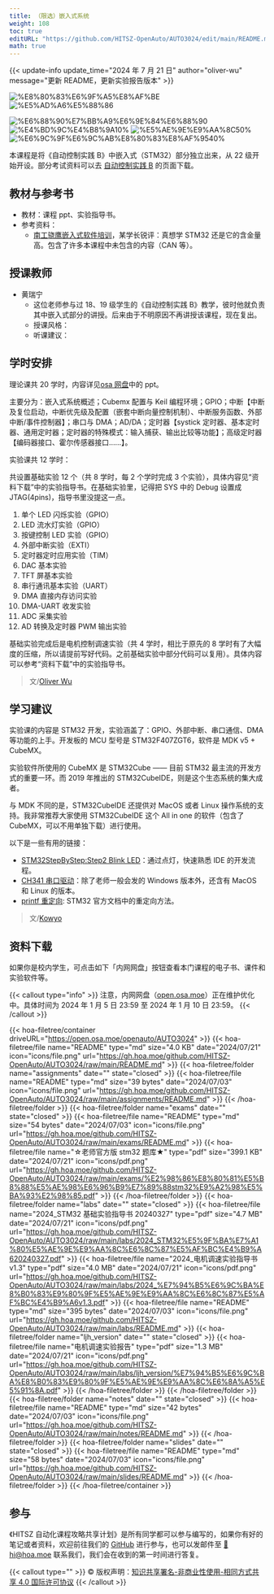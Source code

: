 ```yaml
---
title: （限选）嵌入式系统
weight: 108
toc: true
editURL: "https://github.com/HITSZ-OpenAuto/AUTO3024/edit/main/README.md"
math: true
---
```


{{< update-info update_time="2024 年 7 月 21 日" author="oliver-wu" message="更新 README，更新实验报告版本" >}}


<div class="img-div hx-mt-4 hx-flex-row hx-justify-start hx-items-center">

![%E8%80%83%E6%9F%A5%E8%AF%BE](https://img.shields.io/badge/%E8%80%83%E6%9F%A5%E8%AF%BE-green)
![%E5%AD%A6%E5%88%86](https://img.shields.io/badge/%E5%AD%A6%E5%88%86-2-moccasin)

![%E6%88%90%E7%BB%A9%E6%9E%84%E6%88%90](https://img.shields.io/badge/%E6%88%90%E7%BB%A9%E6%9E%84%E6%88%90-gold)
![%E4%BD%9C%E4%B8%9A10%](https://img.shields.io/badge/%E4%BD%9C%E4%B8%9A-10%25-wheat)
![%E5%AE%9E%E9%AA%8C50%](https://img.shields.io/badge/%E5%AE%9E%E9%AA%8C-50%25-wheat)
![%E6%9C%9F%E6%9C%AB%E8%80%83%E8%AF%9540%](https://img.shields.io/badge/%E6%9C%9F%E6%9C%AB%E8%80%83%E8%AF%95-40%25-wheat)

</div>

本课程是将《自动控制实践 B》中嵌入式（STM32）部分独立出来，从 22 级开始开设。部分考试资料可以去 [自动控制实践 B](https://hoa.moe/docs/junior-spring/auto3002b/) 的页面下载。

## 教材与参考书

- 教材：课程 ppt、实验指导书。
- 参考资料：
  - [南工骁鹰嵌入式软件培训](https://www.bilibili.com/video/BV1VT411N7dK)，某学长锐评：真想学 STM32 还是它的含金量高。包含了许多本课程中未包含的内容（CAN 等）。


## 授课教师

- 黄瑞宁
  - 这位老师参与过 18、19 级学生的《自动控制实践 B》教学，彼时他就负责其中嵌入式部分的讲授。后来由于不明原因不再讲授该课程，现在复出。
  - 授课风格：
  - 听课建议：

## 学时安排

理论课共 20 学时，内容详见[osa 网盘](https://open.osa.moe/openauto/AUTO3024/slides)中的 ppt。

主要分为：嵌入式系统概述；Cubemx 配置与 Keil 编程环境；GPIO；中断【中断及复位启动，中断优先级及配置（嵌套中断向量控制机制）、中断服务函数、外部中断/事件控制器】；串口与 DMA；AD/DA；定时器【systick 定时器、基本定时器、通用定时器；定时器的特殊模式：输入捕获、输出比较等功能】；高级定时器【编码器接口、霍尔传感器接口……】。

实验课共 12 学时：

共设置基础实验 12 个（共 8 学时，每 2 个学时完成 3 个实验），具体内容见“资料下载”中的实验指导书。在基础实验里，记得把 SYS 中的 Debug 设置成 JTAG(4pins)，指导书里没提这一点。

1. 单个 LED 闪烁实验（GPIO）
2. LED 流水灯实验（GPIO）
3. 按键控制 LED 实验（GPIO）
4. 外部中断实验（EXTI）
5. 定时器定时应用实验（TIM）
6. DAC 基本实验
7. TFT 屏基本实验
8. 串行通讯基本实验（UART）
9. DMA 直接内存访问实验 
10. DMA-UART 收发实验 
11. ADC 采集实验
12. AD 转换及定时器 PWM 输出实验

基础实验完成后是电机控制调速实验（共 4 学时，相比于原先的 8 学时有了大幅度的压缩，所以请提前写好代码。之前基础实验中部分代码可以复用）。具体内容可以参考“资料下载”中的实验指导书。

> 文/[Oliver Wu](https://github.com/oliverwu515)

## 学习建议

实验课的内容是 STM32 开发，实验涵盖了：GPIO、外部中断、串口通信、DMA 等功能的上手。开发板的 MCU 型号是 STM32F407ZGT6，软件是 MDK v5 + CubeMX。

实验软件所使用的 CubeMX 是 STM32Cube —— 目前 STM32 最主流的开发方式的重要一环。而 2019 年推出的 STM32CubeIDE，则是这个生态系统的集大成者。

与 MDK 不同的是，STM32CubeIDE 还提供对 MacOS 或者 Linux 操作系统的支持。我非常推荐大家使用 STM32CubeIDE 这个 All in one 的软件（包含了 CubeMX，可以不用单独下载）进行使用。

以下是一些有用的链接：

- [STM32StepByStep:Step2 Blink LED](https://wiki.stmicroelectronics.cn/stm32mcu/wiki/STM32StepByStep:Step2_Blink_LED)：通过点灯，快速熟悉 IDE 的开发流程。
- [CH341 串口驱动](https://www.wch-ic.com/downloads/CH341SER_EXE.html)：除了老师一般会发的 Windows 版本外，还含有 MacOS 和 Linux 的版本。
- [printf 重定向](https://github.com/STMicroelectronics/STM32CubeH7/blob/master/Projects/STM32H743I-EVAL/Examples/UART/UART_Printf/Src/main.c): STM32 官方文档中的重定向方法。

> 文/[Kowyo](https://github.com/kowyo)

## 资料下载

如果你是校内学生，可点击如下「内网网盘」按钮查看本门课程的电子书、课件和实验软件等。

{{< callout type="info" >}}
  注意，内网网盘（[open.osa.moe](https://open.osa.moe/openauto)）正在维护优化中。具体时间为 2024 年 1 月 5 日 23:59 至 2024 年 1 月 10 日 23:59。
{{< /callout >}}

{{< hoa-filetree/container driveURL="https://open.osa.moe/openauto/AUTO3024" >}}
  {{< hoa-filetree/file name="README" type="md" size="4.0 KB" date="2024/07/21" icon="icons/file.png" url="https://gh.hoa.moe/github.com/HITSZ-OpenAuto/AUTO3024/raw/main/README.md" >}}
  {{< hoa-filetree/folder name="assignments" date="" state="closed" >}}
    {{< hoa-filetree/file name="README" type="md" size="39 bytes" date="2024/07/03" icon="icons/file.png" url="https://gh.hoa.moe/github.com/HITSZ-OpenAuto/AUTO3024/raw/main/assignments/README.md" >}}
  {{< /hoa-filetree/folder >}}
  {{< hoa-filetree/folder name="exams" date="" state="closed" >}}
    {{< hoa-filetree/file name="README" type="md" size="54 bytes" date="2024/07/03" icon="icons/file.png" url="https://gh.hoa.moe/github.com/HITSZ-OpenAuto/AUTO3024/raw/main/exams/README.md" >}}
    {{< hoa-filetree/file name="☆老师官方版 stm32 题库★" type="pdf" size="399.1 KB" date="2024/07/21" icon="icons/pdf.png" url="https://gh.hoa.moe/github.com/HITSZ-OpenAuto/AUTO3024/raw/main/exams/%E2%98%86%E8%80%81%E5%B8%88%E5%AE%98%E6%96%B9%E7%89%88stm32%E9%A2%98%E5%BA%93%E2%98%85.pdf" >}}
  {{< /hoa-filetree/folder >}}
  {{< hoa-filetree/folder name="labs" date="" state="closed" >}}
    {{< hoa-filetree/file name="2024_STM32 基础实验指导书 20240327" type="pdf" size="4.7 MB" date="2024/07/21" icon="icons/pdf.png" url="https://gh.hoa.moe/github.com/HITSZ-OpenAuto/AUTO3024/raw/main/labs/2024_STM32%E5%9F%BA%E7%A1%80%E5%AE%9E%E9%AA%8C%E6%8C%87%E5%AF%BC%E4%B9%A620240327.pdf" >}}
    {{< hoa-filetree/file name="2024_电机调速实验指导书 v1.3" type="pdf" size="4.0 MB" date="2024/07/21" icon="icons/pdf.png" url="https://gh.hoa.moe/github.com/HITSZ-OpenAuto/AUTO3024/raw/main/labs/2024_%E7%94%B5%E6%9C%BA%E8%B0%83%E9%80%9F%E5%AE%9E%E9%AA%8C%E6%8C%87%E5%AF%BC%E4%B9%A6v1.3.pdf" >}}
    {{< hoa-filetree/file name="README" type="md" size="395 bytes" date="2024/07/03" icon="icons/file.png" url="https://gh.hoa.moe/github.com/HITSZ-OpenAuto/AUTO3024/raw/main/labs/README.md" >}}
  {{< hoa-filetree/folder name="ljh_version" date="" state="closed" >}}
    {{< hoa-filetree/file name="电机调速实验报告" type="pdf" size="1.3 MB" date="2024/07/21" icon="icons/pdf.png" url="https://gh.hoa.moe/github.com/HITSZ-OpenAuto/AUTO3024/raw/main/labs/ljh_version/%E7%94%B5%E6%9C%BA%E8%B0%83%E9%80%9F%E5%AE%9E%E9%AA%8C%E6%8A%A5%E5%91%8A.pdf" >}}
  {{< /hoa-filetree/folder >}}
  {{< /hoa-filetree/folder >}}
  {{< hoa-filetree/folder name="notes" date="" state="closed" >}}
    {{< hoa-filetree/file name="README" type="md" size="42 bytes" date="2024/07/03" icon="icons/file.png" url="https://gh.hoa.moe/github.com/HITSZ-OpenAuto/AUTO3024/raw/main/notes/README.md" >}}
  {{< /hoa-filetree/folder >}}
  {{< hoa-filetree/folder name="slides" date="" state="closed" >}}
    {{< hoa-filetree/file name="README" type="md" size="58 bytes" date="2024/07/03" icon="icons/file.png" url="https://gh.hoa.moe/github.com/HITSZ-OpenAuto/AUTO3024/raw/main/slides/README.md" >}}
  {{< /hoa-filetree/folder >}}
{{< /hoa-filetree/container >}}

## 参与

《HITSZ 自动化课程攻略共享计划》是所有同学都可以参与编写的，如果你有好的笔记或者资料，欢迎前往我们的 [GitHub](https://github.com/HITSZ-OpenAuto) 进行参与，也可以发邮件至 [📮hi@hoa.moe](mailto:hi@hoa.moe) 联系我们，我们会在收到的第一时间进行答复。

{{< callout type="" >}}
  © 版权声明：[知识共享署名-非商业性使用-相同方式共享 4.0 国际许可协议](https://creativecommons.org/licenses/by-nc-sa/4.0/)
{{< /callout >}}
